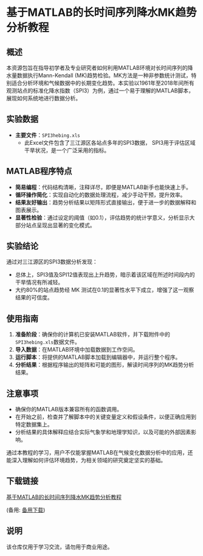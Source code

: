 # 基于MATLAB的长时间序列降水MK趋势分析教程

## 概述

本资源包旨在指导初学者及专业研究者如何利用MATLAB环境对长时间序列的降水量数据执行Mann-Kendall (MK)趋势检验。MK方法是一种非参数统计测试，特别适合分析环境和气候数据中的长期变化趋势。本实验以1961年至2018年间所有观测站点的标准化降水指数（SPI3）为例，通过一个易于理解的MATLAB脚本，展现如何系统地进行数据分析。

## 实验数据

- **主要文件**：`SPI3hebing.xls`
  - 此Excel文件包含了三江源区各站点多年的SPI3数据， SPI3用于评估区域干旱状况，是一个广泛采用的指标。

## MATLAB程序特点

- **简易编程**：代码结构清晰，注释详尽，即便是MATLAB新手也能快速上手。
- **循环操作简化**：实现自动化的数据处理流程，减少手动干预，提升效率。
- **结果友好输出**：趋势分析结果以矩阵形式直接输出，便于进一步的数据解释和图表展示。
- **显著性检验**：通过设定的阈值（如0.1），评估趋势的统计学意义，分析显示大部分站点呈现出显著的变化模式。

## 实验结论

通过对三江源区的SPI3数据分析发现：
- 总体上，SPI3值及SPI12值表现出上升趋势，暗示着该区域在所述时间段内的干旱情况有所减轻。
- 大约80%的站点趋势经 MK 测试在0.1的显著性水平下成立，增强了这一观察结果的可信度。

## 使用指南

1. **准备阶段**：确保你的计算机已安装MATLAB软件，并下载附件中的`SPI3hebing.xls`数据文件。
2. **导入数据**：在MATLAB环境中加载数据到工作空间。
3. **运行脚本**：将提供的MATLAB脚本加载到编辑器中，并运行整个程序。
4. **分析结果**：根据程序输出的矩阵和可能的图形，解读时间序列的MK趋势分析结果。

## 注意事项

- 确保你的MATLAB版本兼容所有的函数调用。
- 在开始之前，检查并了解脚本中的关键变量定义和假设条件，以便正确应用到特定数据集上。
- 分析结果的具体解释应结合实际气象学和地理学知识，以及可能的外部因素影响。

通过本教程的学习，用户不仅能掌握MATLAB在气候变化数据分析中的应用，还能深入理解如何评估环境趋势，为相关领域的研究奠定坚实的基础。

## 下载链接
[基于MATLAB的长时间序列降水MK趋势分析教程](https://pan.quark.cn/s/282d3013d14f) 

(备用: [备用下载](https://pan.baidu.com/s/1Vcw6qYY5WPi5u8ctnukfnQ?pwd=1234))

## 说明

该仓库仅用于学习交流，请勿用于商业用途。
